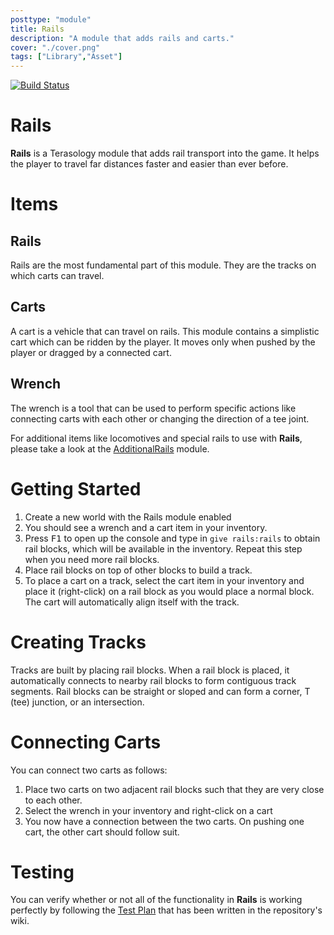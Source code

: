 ```yaml
---
posttype: "module" 
title: Rails
description: "A module that adds rails and carts."
cover: "./cover.png"
tags: ["Library","Asset"]
---
```

[![Build Status](http://jenkins.terasology.org/view/Modules/job/Rails/badge/icon)](http://jenkins.terasology.org/view/Modules/job/Rails/)

Rails
=====
**Rails** is a Terasology module that adds rail transport into the game. It helps the player to travel far distances faster and easier than ever before.

Items
=====

## Rails
Rails are the most fundamental part of this module. They are the tracks on which carts can travel.
  
## Carts
A cart is a vehicle that can travel on rails. This module contains a simplistic cart which can be ridden by the player. It moves only when pushed by the player or dragged by a connected cart.

## Wrench
The wrench is a tool that can be used to perform specific actions like connecting carts with each other or changing the direction of a tee joint.

For additional items like locomotives and special rails to use with **Rails**, please take a look at the [AdditionalRails](https://github.com/Terasology/AdditionalRails) module.

Getting Started
======
1. Create a new world with the Rails module enabled
2. You should see a wrench and a cart item in your inventory.
3. Press <kbd>F1</kbd> to open up the console and type in `give rails:rails` to obtain rail blocks, which will be available in the inventory. Repeat this step when you need more rail blocks.
4. Place rail blocks on top of other blocks to build a track.
5. To place a cart on a track, select the cart item in your inventory and place it (right-click) on a rail block as you would place a normal block. The cart will automatically align itself with the track.

Creating Tracks
=====
Tracks are built by placing rail blocks. When a rail block is placed, it automatically connects to nearby rail blocks to form contiguous track segments. Rail blocks can be straight or sloped and can form a corner, T (tee) junction, or an intersection.

Connecting Carts
=====

You can connect two carts as follows:

 1. Place two carts on two adjacent rail blocks such that they are very close to each other.
 2. Select the wrench in your inventory and right-click on a cart
 3. You now have a connection between the two carts. On pushing one cart, the other cart should follow suit.

Testing
=====
You can verify whether or not all of the functionality in **Rails** is working perfectly by following the [Test Plan](https://github.com/Terasology/Rails/wiki/Rails-Test-Plan) that has been written in the repository's wiki.
